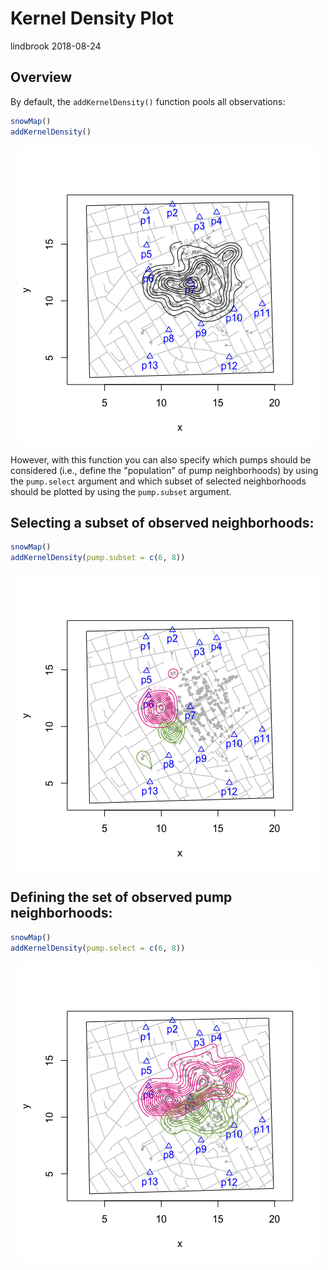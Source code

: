 Kernel Density Plot
================
lindbrook
2018-08-24

Overview
--------

By default, the `addKernelDensity()` function pools all observations:

``` r
snowMap()
addKernelDensity()
```

<img src="kernel.density_files/figure-markdown_github/unnamed-chunk-2-1.png" style="display: block; margin: auto;" />

However, with this function you can also specify which pumps should be considered (i.e., define the "population" of pump neighborhoods) by using the `pump.select` argument and which subset of selected neighborhoods should be plotted by using the `pump.subset` argument.

Selecting a subset of observed neighborhoods:
---------------------------------------------

``` r
snowMap()
addKernelDensity(pump.subset = c(6, 8))
```

<img src="kernel.density_files/figure-markdown_github/unnamed-chunk-3-1.png" style="display: block; margin: auto;" />

Defining the set of observed pump neighborhoods:
------------------------------------------------

``` r
snowMap()
addKernelDensity(pump.select = c(6, 8))
```

<img src="kernel.density_files/figure-markdown_github/unnamed-chunk-4-1.png" style="display: block; margin: auto;" />
